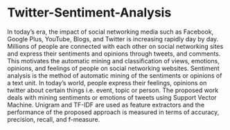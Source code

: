 # Twitter-Sentiment-Analysis
In today’s era, the impact of social networking media such as Facebook, Google Plus, YouTube, Blogs, and Twitter is increasing rapidly day by day. Millions of people are connected with each other on social networking sites and express their sentiments and opinions through tweets, and comments. This motivates the automatic mining and classification of views, emotions, opinions, and feelings of people on social networking websites. Sentiment analysis is the method of automatic mining of the sentiments or opinions of a text unit. In today’s world, people express their feelings, opinions on twitter about certain things i.e. event, topic or person. The proposed work deals with mining sentiments or emotions of tweets using Support Vector Machine. Unigram and TF-IDF are used as feature extractors and the performance of the proposed approach is measured in terms of accuracy, precision, recall, and f-measure.
